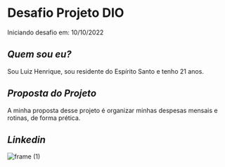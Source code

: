 # Desafio Projeto DIO
Iniciando desafio em: 10/10/2022

## *Quem sou eu?*
Sou Luiz Henrique, sou residente do Espírito Santo e tenho 21 anos.

## *Proposta do Projeto*
A minha proposta desse projeto é organizar minhas despesas mensais e rotinas, de forma prética.

## *Linkedin*
![frame (1)](https://user-images.githubusercontent.com/115110679/194903445-3ed653ba-1c72-4c74-b3d5-256257d5f44f.png)
